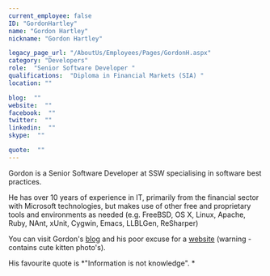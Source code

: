 ```yaml
---
current_employee: false
ID: "GordonHartley"
name: "Gordon Hartley"
nickname: "Gordon Hartley"

legacy_page_url: "/AboutUs/Employees/Pages/GordonH.aspx"
category: "Developers"
role:  "Senior Software Developer "
qualifications:  "Diploma in Financial Markets (SIA) "
location: ""

blog:  ""
website:  ""
facebook:  ""
twitter:  ""
linkedin:  ""
skype:  ""

quote:  ""
---
```


Gordon is a Senior Software Developer at SSW specialising in software best practices.

He has over 10 years of experience in IT, primarily from the financial sector with Microsoft technologies, but makes use of other free and proprietary tools and environments as needed (e.g. FreeBSD, OS X, Linux, Apache, Ruby, NAnt, xUnit, Cygwin, Emacs, LLBLGen, ReSharper)

You can visit Gordon's [blog](http://www.informationisnotknowledge.com/) and his poor excuse for a [website](http://www.gordonhartley.com/) (warning - contains cute kitten photo's).

His favourite quote is *"Information is not knowledge". *